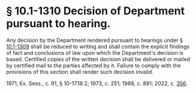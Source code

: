 # § 10.1-1310 Decision of Department pursuant to hearing.

<p>Any decision by the Department rendered pursuant to hearings under § <a href='/vacode/10.1-1309/'>10.1-1309</a> shall be reduced to writing and shall contain the explicit findings of fact and conclusions of law upon which the Department's decision is based. Certified copies of the written decision shall be delivered or mailed by certified mail to the parties affected by it. Failure to comply with the provisions of this section shall render such decision invalid.</p><p>1971, Ex. Sess., c. 91, § 10-17.18:2; 1973, c. 251; 1988, c. 891; 2022, c. <a href='http://lis.virginia.gov/cgi-bin/legp604.exe?221+ful+CHAP0356'>356</a>.</p>